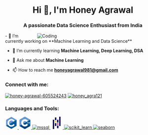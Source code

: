 <h1 align="center">Hi 👋, I'm Honey Agrawal</h1>
<h3 align="center">A passionate Data Science Enthusiast from India</h3>
<img align="right" alt="Coding" width="400" src="https://encrypted-tbn0.gstatic.com/images?q=tbn:ANd9GcRO_DiG4xAUqU0OrwJqu1Py4Tk3n2UUCtTN9Q&usqp=CAU">
- 🔭 I’m currently working on **Machine Learning and Data Science**

- 🌱 I’m currently learning **Machine Learning, Deep Learning, DSA**

- 💬 Ask me about **Machine Learning**

- 📫 How to reach me **honeyagrawal981@gmail.com**

<h3 align="left">Connect with me:</h3>
<p align="left">
<a href="https://linkedin.com/in/honey-agrawal-605524243" target="blank"><img align="center" src="https://raw.githubusercontent.com/rahuldkjain/github-profile-readme-generator/master/src/images/icons/Social/linked-in-alt.svg" alt="honey-agrawal-605524243" height="30" width="40" /></a>
<a href="https://instagram.com/honey_agra121" target="blank"><img align="center" src="https://raw.githubusercontent.com/rahuldkjain/github-profile-readme-generator/master/src/images/icons/Social/instagram.svg" alt="honey_agra121" height="30" width="40" /></a>
</p>

<h3 align="left">Languages and Tools:</h3>
<p align="left"> <a href="https://www.cprogramming.com/" target="_blank" rel="noreferrer"> <img src="https://raw.githubusercontent.com/devicons/devicon/master/icons/c/c-original.svg" alt="c" width="40" height="40"/> </a> <a href="https://www.w3schools.com/cpp/" target="_blank" rel="noreferrer"> <img src="https://raw.githubusercontent.com/devicons/devicon/master/icons/cplusplus/cplusplus-original.svg" alt="cplusplus" width="40" height="40"/> </a> <a href="https://www.microsoft.com/en-us/sql-server" target="_blank" rel="noreferrer"> <img src="https://www.svgrepo.com/show/303229/microsoft-sql-server-logo.svg" alt="mssql" width="40" height="40"/> </a> <a href="https://pandas.pydata.org/" target="_blank" rel="noreferrer"> <img src="https://raw.githubusercontent.com/devicons/devicon/2ae2a900d2f041da66e950e4d48052658d850630/icons/pandas/pandas-original.svg" alt="pandas" width="40" height="40"/> </a> <a href="https://scikit-learn.org/" target="_blank" rel="noreferrer"> <img src="https://upload.wikimedia.org/wikipedia/commons/0/05/Scikit_learn_logo_small.svg" alt="scikit_learn" width="40" height="40"/> </a> <a href="https://seaborn.pydata.org/" target="_blank" rel="noreferrer"> <img src="https://seaborn.pydata.org/_images/logo-mark-lightbg.svg" alt="seaborn" width="40" height="40"/> </a> </p>


